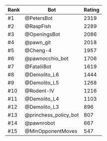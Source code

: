 Rank|Bot|Rating
---|---|---
#1|@PetersBot|2319
#2|@RaspFish|2289
#3|@OpeningsBot|2086
#4|@pawn_git|2018
#5|@Cheng-4|1957
#6|@pawnocchio_bot|1706
#7|@FataliiBot|1619
#8|@Demolito_L6|1444
#9|@Demolito_L5|1268
#10|@Rodent-IV|1216
#11|@Demolito_L4|1103
#12|@Demolito_L3|896
#13|@princhess_policy_bot|807
#14|@pawnrobot|667
#15|@MinOpponentMoves|547
